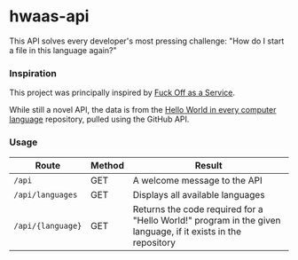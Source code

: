 # hwaas-api
This API solves every developer's most pressing challenge: "How do I start a file in this language again?"

### Inspiration
This project was principally inspired by [Fuck Off as a Service](https://github.com/tomdionysus/foaas).

While still a novel API, the data is from the [Hello World in every computer language](https://github.com/leachim6/hello-world) repository, pulled using the GitHub API.

### Usage
| Route             | Method | Result |
|-------------------|--------|--------|
| `/api`            |  GET   | A welcome message to the API |
| `/api/languages`  |  GET   | Displays all available languages |
| `/api/{language}` |  GET   | Returns the code required for a "Hello World!" program in the given language, if it exists in the repository |
